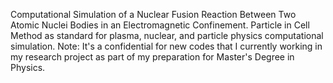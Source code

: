 Computational Simulation of a Nuclear Fusion Reaction Between Two Atomic Nuclei Bodies in an Electromagnetic Confinement.
Particle in Cell Method as standard for plasma, nuclear, and particle physics computational simulation.
Note: It's a confidential for new codes that I currently working in my research project as part of my preparation for Master's Degree in Physics.
